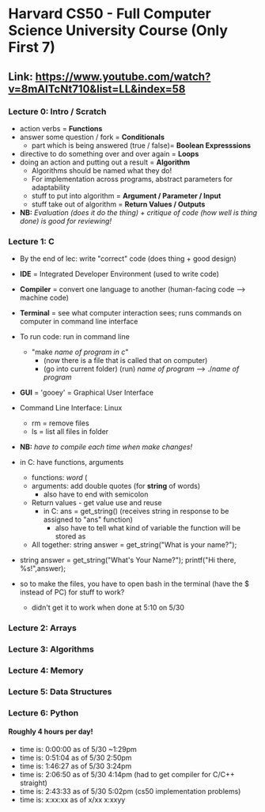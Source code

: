 # Harvard CS50 - Full Computer Science University Course (Only First 7)
## Link: https://www.youtube.com/watch?v=8mAITcNt710&list=LL&index=58
### Lecture 0: Intro / Scratch
 * action verbs = **Functions**
 * answer some question / fork = **Conditionals**
     * part which is being answered (true / false)= **Boolean Expresssions**
 * directive to do something over and over again = **Loops**
 * doing an action and putting out a result = **Algorithm**
    * Algorithms should be named what they do! 
    * For implementation across programs, abstract parameters for adaptability
    * stuff to put into algorithm = **Argument / Parameter / Input**
    * stuff take out of algorithm = **Return Values / Outputs**
* **NB:** *Evaluation (does it do the thing) + critique of code (how well is thing done) is good for reviewing!*

### Lecture 1: C 
* By the end of lec: write "correct" code (does thing + good design)
* **IDE** = Integrated Developer Environment (used to write code)
* **Compiler** = convert one language to another (human-facing code --> machine code)
* **Terminal** = see what computer interaction sees; runs commands on computer in command line interface 
* To run code: run in command line
    * "make _name of program in c_"
        * (now there is a file that is called that on computer)
        * (go into current folder) (run) _name of program_ --> ./_name of program_
* **GUI** = 'gooey' = Graphical User Interface
* Command Line Interface: Linux
    * rm = remove files
    * ls = list all files in folder
* **NB:** *have to compile each time when make changes!*
* in C: have functions, arguments
    * functions: _word_ (
    * arguments: add double quotes (for **string** of words)
        * also have to end with semicolon
    * Return values - get value use and reuse
        * in C: ans = get_string() (receives string in response to be assigned to "ans" function)
            * also have to tell what kind of variable the function will be stored as
    * All together: string answer = get_string("What is your name?");
* 
    string answer = get_string("What's Your Name?");
    printf("Hi there, %s!",answer);
    
* so to make the files, you have to open bash in the terminal (have the $ instead of PC) for stuff to work?
    * didn't get it to work when done at 5:10 on 5/30
### Lecture 2: Arrays 
### Lecture 3: Algorithms 
### Lecture 4: Memory 
### Lecture 5: Data Structures
### Lecture 6: Python
#### Roughly 4 hours per day!
* time is:  0:00:00 as of 5/30 ~1:29pm
* time is:  0:51:04 as of 5/30 2:50pm
* time is:  1:46:27 as of 5/30 3:24pm 
* time is:  2:06:50 as of 5/30 4:14pm (had to get compiler for C/C++ straight)
* time is:  2:43:33 as of 5/30 5:02pm (cs50 implementation problems)
* time is:  x:xx:xx as of x/xx x:xxyy

